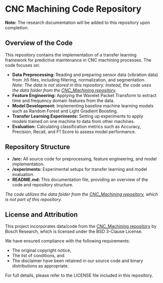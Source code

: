 # CNC Machining Code Repository

**Note:** The research documentation will be added to this repository upon completion.

## Overview of the Code
This repository contains the implementation of a transfer learning framework for predictive maintenance in CNC machining processes. The code focuses on:

- **Data Preprocessing:** Reading and preparing sensor data (vibration data) from .h5 files, including filtering, normalization, and segmentation.  
  *Note: The data is not stored in this repository. Instead, the code uses the data folder from the [CNC_Machining repository](https://github.com/boschresearch/CNC_Machining/tree/main/data).*
- **Feature Engineering:** Applying the Wavelet Packet Transform to extract time and frequency domain features from the data.
- **Model Development:** Implementing baseline machine learning models such as Random Forest and Light Gradient Boosting.
- **Transfer Learning Experiments:** Setting up experiments to apply models trained on one machine to data from other machines.
- **Evaluation:** Calculating classification metrics such as Accuracy, Precision, Recall, and F1 Score to assess model performance.

## Repository Structure
- **/src:** All source code for preprocessing, feature engineering, and model implementation.
- **/experiments:** Experimental setups for transfer learning and model evaluation.
- **README.md:** This documentation file, providing an overview of the code and repository structure.

*The code utilizes the data folder from the [CNC_Machining repository](https://github.com/boschresearch/CNC_Machining), which is not part of this repository.*



## License and Attribution

This project incorporates data/code from the [CNC_Machining repository](https://github.com/boschresearch/CNC_Machining) by Bosch Research, which is licensed under the BSD 3-Clause License.

We have ensured compliance with the following requirements:
- The original copyright notice,
- The list of conditions, and
- The disclaimer have been retained in our source code and binary distributions as appropriate.

For full details, please refer to the LICENSE file included in this repository.
